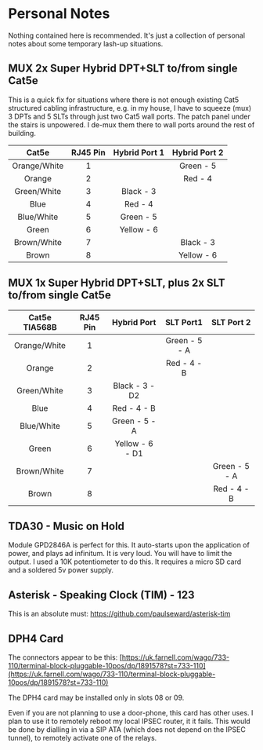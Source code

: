 # Personal Notes

Nothing contained here is recommended.  It's just a collection of personal notes about some temporary lash-up situations.



## MUX 2x Super Hybrid DPT+SLT to/from single Cat5e

This is a quick fix for situations where there is not enough existing Cat5 structured cabling infrastructure, e.g. in my house, I have to squeeze (mux) 3 DPTs and 5 SLTs through just two Cat5 wall ports.  The patch panel under the stairs is unpowered.  I de-mux them there to wall ports around the rest of building.

|    Cat5e     | RJ45 Pin | Hybrid Port 1 | Hybrid Port 2 |
| :----------: | :------: | :-----------: | :-----------: |
| Orange/White |    1     |               |   Green - 5   |
|    Orange    |    2     |               |   Red  - 4    |
| Green/White  |    3     |   Black - 3   |               |
|     Blue     |    4     |   Red  - 4    |               |
|  Blue/White  |    5     |   Green - 5   |               |
|    Green     |    6     |  Yellow - 6   |               |
| Brown/White  |    7     |               |   Black - 3   |
|    Brown     |    8     |               |  Yellow - 6   |

## MUX 1x Super Hybrid DPT+SLT, plus 2x SLT to/from single Cat5e

| Cat5e TIA568B | RJ45 Pin |   Hybrid Port   |   SLT Port1   |  SLT Port 2   |
| :-----------: | :------: | :-------------: | :-----------: | :-----------: |
| Orange/White  |    1     |                 | Green - 5 - A |               |
|    Orange     |    2     |                 |  Red - 4 - B  |               |
|  Green/White  |    3     | Black - 3 - D2  |               |               |
|     Blue      |    4     |  Red  - 4 - B   |               |               |
|  Blue/White   |    5     |  Green - 5 - A  |               |               |
|     Green     |    6     | Yellow - 6 - D1 |               |               |
|  Brown/White  |    7     |                 |               | Green - 5 - A |
|     Brown     |    8     |                 |               |  Red - 4 - B  |

## TDA30 - Music on Hold 

Module GPD2846A is perfect for this.  It auto-starts upon the application of power, and plays ad infinitum.  It is  very loud.  You will have to limit the output.  I used a 10K potentiometer to do this.  It requires a micro SD card and a soldered 5v power supply.

## Asterisk - Speaking Clock (TIM) - 123

This is an absolute must: https://github.com/paulseward/asterisk-tim 

## DPH4 Card

The connectors appear to be this: [https://uk.farnell.com/wago/733-110/terminal-block-pluggable-10pos/dp/1891578?st=733-110](https://uk.farnell.com/wago/733-110/terminal-block-pluggable-10pos/dp/1891578?st=733-110)

The DPH4 card may be installed only in slots 08 or 09.

Even if you are not planning to use a door-phone, this card has other uses.  I plan to use it to remotely reboot my local IPSEC router, it it fails.  This would be done by dialling in via a SIP ATA (which does not depend on the IPSEC tunnel), to remotely activate one of the relays.
